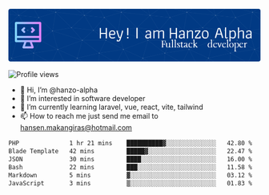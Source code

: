 ![Header](./github-header-image.png)

![Profile views](https://gpvc.arturio.dev/hanzo-alpha)

- 👋 Hi, I’m @hanzo-alpha
- 👀 I’m interested in software developer
- 🌱 I’m currently learning laravel, vue, react, vite, tailwind
- 📫 How to reach me just send me email to hansen.makangiras@hotmail.com 

<!---
hanzo-alpha/hanzo-alpha is a ✨ special ✨ repository because its `README.md` (this file) appears on your GitHub profile.
You can click the Preview link to take a look at your changes.
--->

<!--START_SECTION:waka-->

```text
PHP              1 hr 21 mins    ██████████▓░░░░░░░░░░░░░░   42.80 %
Blade Template   42 mins         █████▓░░░░░░░░░░░░░░░░░░░   22.47 %
JSON             30 mins         ████░░░░░░░░░░░░░░░░░░░░░   16.00 %
Bash             22 mins         ███░░░░░░░░░░░░░░░░░░░░░░   11.58 %
Markdown         5 mins          ▓░░░░░░░░░░░░░░░░░░░░░░░░   03.12 %
JavaScript       3 mins          ▒░░░░░░░░░░░░░░░░░░░░░░░░   01.83 %
```

<!--END_SECTION:waka-->
